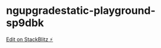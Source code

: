 # ngupgradestatic-playground-sp9dbk

[Edit on StackBlitz ⚡️](https://stackblitz.com/edit/ngupgradestatic-playground-sp9dbk)